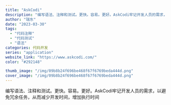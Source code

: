 ```yaml
---
title: "AskCodi"
description: "编写语法、注释和测试。更快。容易。更好。AskCodi牢记开发人员的需求，以避免冗余任务，从而减少开发时间，增加执行时间"
author: "瑞东"
date: "2023-03-30"
tags:
  - "代码注释"
  - "代码测试"
  - "语法"
categories: 代码开发
series: "application"
website_link: "https://www.askcodi.com/"
color: "#292148"

thumb_image: "/img/09b8b24f696be468f67f6769beda444d.png"
cover_image: "/img/09b8b24f696be468f67f6769beda444d.png"
---
```


编写语法、注释和测试。更快。容易。更好。AskCodi牢记开发人员的需求，以避免冗余任务，从而减少开发时间，增加执行时间 